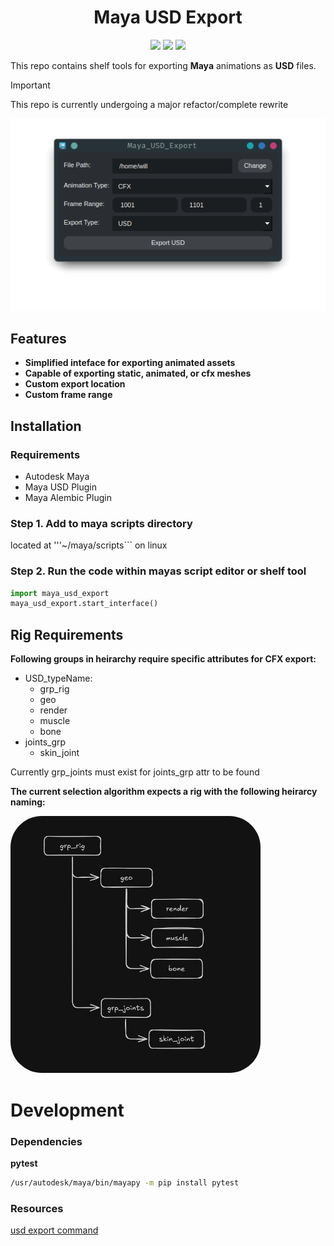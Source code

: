 <h1 align="center">Maya USD Export</h1>
<p align="center"}>
  <img src="https://img.shields.io/badge/Maya-37A5CC?style=for-the-badge&logo=autodeskmaya&logoColor=white">
  <img src="https://img.shields.io/badge/Python-FFD43B?style=for-the-badge&logo=python&logoColor=blue">
  <img src="https://img.shields.io/badge/Qt-41CD52?style=for-the-badge&logo=Qt&logoColor=white">
</p>

This repo contains shelf tools for exporting **Maya** animations as **USD** files.
> [!IMPORTANT]
> This repo is currently undergoing a major refactor/complete rewrite

<div align="center">
    <img src="screenshots/user_interface.png" alt="interface">
</div>

## Features
- **Simplified inteface for exporting animated assets**
- **Capable of exporting static, animated, or cfx meshes**
- **Custom export location**
- **Custom frame range**

## Installation
### Requirements
- Autodesk Maya
- Maya USD Plugin
- Maya Alembic Plugin

### Step 1. Add to maya scripts directory
located at '''~/maya/scripts``` on linux
### Step 2. Run the code within mayas script editor or shelf tool
```python
import maya_usd_export
maya_usd_export.start_interface()
```

## Rig Requirements
**Following groups in heirarchy require specific attributes for CFX export:**
- USD_typeName:
  - grp_rig
  - geo
  - render
  - muscle
  - bone
- joints_grp
  - skin_joint

Currently grp_joints must exist for joints_grp attr to be found

**The current selection algorithm expects a rig with the following heirarcy naming:**
<div align="left">
  <img src="screenshots/rig_hierarchy.png" alt="Rig Hierarchy" style="border-radius: 50px;" width="400">
</div>

# Development
### Dependencies
**pytest**  
```sh
/usr/autodesk/maya/bin/mayapy -m pip install pytest
```
### Resources
[usd export command](https://github.com/Autodesk/maya-usd/tree/dev/lib/mayaUsd/commands)
